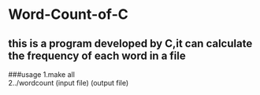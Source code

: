 # Word-Count-of-C
## this is a program developed by C,it can calculate the frequency of each word in a file
###usage 
1.make all<br/>
2../wordcount (input file) (output file)
